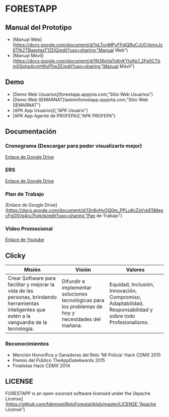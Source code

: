 # FORESTAPP

## Manual del Prototipo
* [Manual Web](https://docs.google.com/document/d/1oLTunMPyFFdjQRuCJUCrbmxJz8Tfk2TBaextgsT12DQ/edit?usp=sharing,"Manual Web")
* [Manual Móvil](https://docs.google.com/document/d/1N36pVaTo6nKYtzKe7_2Fe0CTbm0Sphp4cmHtfuP5w2E/edit?usp=sharing,"Manual Móvil")

## Demo
* [Demo Web Usuarios](forestapp.appjota.com,"Sitio Web Usuarios")
* [Demo Web SEMARNAT](adminforestapp.appjota.com,"Sitio Web SEMARNAT")
* [APK App Usuarios](,"APK Usuario")
* [APK App Agente de PROFEPA](,"APK PROFEPA")

## Documentación

### Cronograma (Descargar para poder visualizarlo mejor)
[Enlace de Google Drive](https://drive.google.com/file/d/0B3zEsL35AGAkVHFhaFdpYnlfZTQ/view?usp=sharing,"Cronograma")

### ERS
[Enlace de Google Drive](https://docs.google.com/document/d/1c9fw1120S_Qo9hihBXNFbNGeULCRGEVC2H-w0frDi14/edit?usp=sharing,"ERS")

### Plan de Trabajo
[Enlace de Google Drive](https://docs.google.com/document/d/13n8vHyOQ0m_PPLuKcZsVvkE5MepcFgO5Vg4ru7hqknk/edit?usp=sharing,"Pan de Trabajo")

### Video Promocional
[Enlace de Youtube](https://youtu.be/gf9ILj9WFeo "Video Promocional")

## Clicky
| Misión     | Visión    | Valores |
|------------|-----------|---------|
|Crear Software para facilitar y mejorar la vida de las personas, brindando herramientas inteligentes que estén a la vanguardia de la tecnología.| Difundir e implementar soluciones tecnológicas para los problemas de hoy y necesidades del mañana.|Equidad, Inclusión, Innovación, Compromiso, Adaptabilidad, Responsabilidad y sobre todo Profesionalismo.|

### Reconocimientos 
* Mención Honorífica y Ganadores del Reto 'Mi Policia' Hack CDMX 2015
* Premio del Público TheAppDateAwards 2015
* Finalistas Hack CDMX 2014

## LICENSE
FORESTAPP is an open-sourced software licensed under the [Apache License](https://github.com/fabmost/RetoForestal/blob/master/LICENSE,"Apache License")
